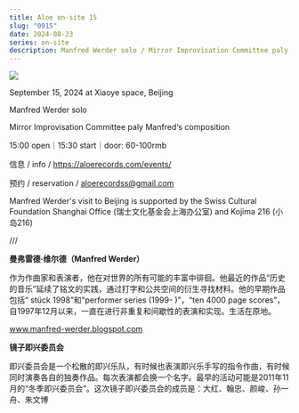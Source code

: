 ```yaml
---
title: Aloe on-site 15
slug: "0915"
date: 2024-08-23
series: on-site
description: Manfred Werder solo / Mirror Improvisation Committee paly Manfred‘s composition
---
```

![](/images/uploads/on-site-15.jpg)

September 15, 2024 at Xiaoye space, Beijing

Manfred Werder solo

Mirror Improvisation Committee paly Manfred‘s composition

15:00 open｜15:30 start｜door: 60-100rmb

信息 / info / https://aloerecords.com/events/

预约 / reservation / aloerecordss@gmail.com

Manfred Werder's visit to Beijing is supported by the Swiss Cultural Foundation Shanghai Office (瑞士文化基金会上海办公室) and Kojima 216 (小岛216)

///

**曼弗雷德·维尔德（Manfred Werder）**

作为作曲家和表演者，他在对世界的所有可能的丰富中徘徊。他最近的作品“历史的音乐”延续了铭文的实践，通过打字和公共空间的衍生寻找材料。他的早期作品包括“ stück 1998”和“performer series (1999- )”，“ten 4000 page scores”，自1997年12月以来，一直在进行非重复和间歇性的表演和实现。生活在原地。

www.manfred-werder.blogspot.com

**镜子即兴委员会**

即兴委员会是一个松散的即兴乐队，有时候也表演即兴乐手写的指令作曲，有时候同时演奏各自的独奏作品。每次表演都会换一个名字。最早的活动可能是2011年11月的“冬季即兴委员会”。这次镜子即兴委员会的成员是：大红、翰忠、颜峻、孙一舟、朱文博
